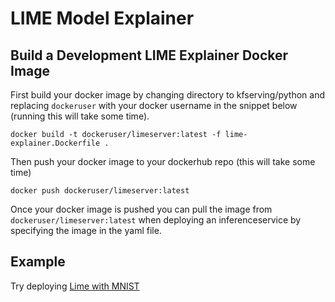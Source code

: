 # LIME Model Explainer

## Build a Development LIME Explainer Docker Image

First build your docker image by changing directory to kfserving/python and replacing `dockeruser` with your docker username in the snippet below (running this will take some time).

`docker build -t dockeruser/limeserver:latest -f lime-explainer.Dockerfile .`

Then push your docker image to your dockerhub repo (this will take some time)

`docker push dockeruser/limeserver:latest`

Once your docker image is pushed you can pull the image from `dockeruser/limeserver:latest` when deploying an inferenceservice by specifying the image in the yaml file.

## Example 

Try deploying [Lime with MNIST](https://github.com/drewbutlerbb4/kfserving/tree/master/docs/samples/explanation/aix/mnist)
